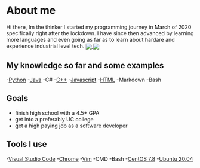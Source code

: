 # About me
  Hi there, Im the thinker
  I started my programming journey in March of 2020 specifically right after the lockdown. I have since then advanced by learning more languages and even going as far as to learn about hardare and experience industrial level tech.
<a href="https://github.com/anuraghazra/github-readme-stats">
  <img align="center" src="https://github-readme-stats.vercel.app/api?username=thinkerdesigns&count_private=true&show_icons=true&include_all_commits&border_color=000000">
</a>
<a href="https://github.com/anuraghazra/github-readme-stats">
  <img align="center" src="https://github-readme-stats.vercel.app/api/top-langs/?username=thinkerdesigns&exclude_repo=Hello-World&border_color=000000">
</a>
## My knowledge so far and some examples

-[Python](https://github.com/ThinkerDesigns/shrunklock)
-[Java](https://dhruvsingh.com/web/products/designer/index)
-C#
-[C++](https://dhruvsingh.com/web/products/ttm/index)
-[Javascript](https://dhruvsingh.com/web/browser/ex/ip/)
-[HTML](https://github.com/ThinkerDesigns/CactusJackRaffle)
-Markdown
-Bash

## Goals
- finish high school with a 4.5+ GPA
- get into a preferably UC college
- get a high paying job as a software developer

## Tools I use
-[Visual Studio Code](https://code.visualstudio.com/)
-[Chrome](https://www.google.com/chrome/)
-[Vim](https://www.vim.org/)
-CMD
-Bash
-[CentOS 7.8](https://www.centos.org/download/)
-[Ubuntu 20.04](https://ubuntu.com/)
